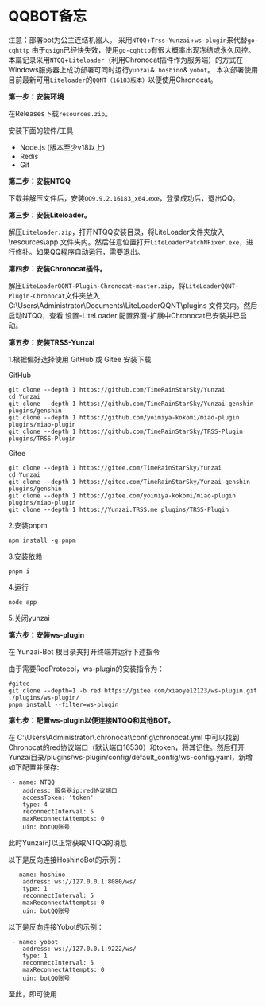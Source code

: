# QQBOT备忘

注意：部署bot为公主连结机器人。
采用`NTQQ`+`Trss-Yunzai`+`ws-plugin`来代替`go-cqhttp`
由于`qsign`已经快失效，使用`go-cqhttp`有很大概率出现冻结或永久风控。本篇记录采用`NTQQ`+`Liteloader`（利用Chronocat插件作为服务端）的方式在Windows服务器上成功部署可同时运行`yunzai`&` hoshino`& `yobot`。
本次部署使用目前最新可用`Liteloader`的`QQNT（16183版本）`以便使用Chronocat。

**第一步：安装环境**

在Releases下载`resources.zip`。

安装下面的软件/工具
   - Node.js (版本至少v18以上)
   - Redis
   - Git

**第二步：安装NTQQ**

下载并解压文件后，安装`QQ9.9.2.16183_x64.exe`，登录成功后，退出QQ。

**第三步：安装Liteloader。**

解压`Liteloader.zip`，打开NTQQ安装目录，将LiteLoader文件夹放入\resources\app 文件夹内。然后任意位置打开`LiteLoaderPatchNFixer.exe`，进行修补。如果QQ程序自动运行，需要退出。

**第四步：安装Chronocat插件。**

解压`LiteLoaderQQNT-Plugin-Chronocat-master.zip`，将`LiteLoaderQQNT-Plugin-Chronocat`文件夹放入C:\Users\Administrator\Documents\LiteLoaderQQNT\plugins 文件夹内。然后启动NTQQ，查看 设置-LiteLoader 配置界面-扩展中Chronocat已安装并已启动。

**第五步：安装TRSS-Yunzai**

1.根据偏好选择使用 GitHub 或 Gitee 安装下载

GitHub

```
git clone --depth 1 https://github.com/TimeRainStarSky/Yunzai
cd Yunzai
git clone --depth 1 https://github.com/TimeRainStarSky/Yunzai-genshin plugins/genshin
git clone --depth 1 https://github.com/yoimiya-kokomi/miao-plugin plugins/miao-plugin
git clone --depth 1 https://github.com/TimeRainStarSky/TRSS-Plugin plugins/TRSS-Plugin
```

Gitee

```
git clone --depth 1 https://gitee.com/TimeRainStarSky/Yunzai
cd Yunzai
git clone --depth 1 https://gitee.com/TimeRainStarSky/Yunzai-genshin plugins/genshin
git clone --depth 1 https://gitee.com/yoimiya-kokomi/miao-plugin plugins/miao-plugin
git clone --depth 1 https://Yunzai.TRSS.me plugins/TRSS-Plugin
```

2.安装pnpm

```
npm install -g pnpm
```

3.安装依赖

```
pnpm i
```

4.运行

```
node app
```

5.关闭yunzai

**第六步：安装ws-plugin**

在 Yunzai-Bot 根目录夹打开终端并运行下述指令

由于需要RedProtocol，ws-plugin的安装指令为：
```
#gitee
git clone --depth=1 -b red https://gitee.com/xiaoye12123/ws-plugin.git ./plugins/ws-plugin/
pnpm install --filter=ws-plugin
```

**第七步：配置ws-plugin以便连接NTQQ和其他BOT。**

在 C:\Users\Administrator\\.chronocat\config\chronocat.yml 中可以找到Chronocat的red协议端口（默认端口16530）和token，将其记住。然后打开 Yunzai目录/plugins/ws-plugin/config/default_config/ws-config.yaml，新增如下配置并保存:
```
 - name: NTQQ
    address: 服务器ip:red协议端口
    accessToken: 'token'
    type: 4
    reconnectInterval: 5
    maxReconnectAttempts: 0
    uin: botQQ账号
```
此时Yunzai可以正常获取NTQQ的消息

以下是反向连接HoshinoBot的示例：

```
 - name: hoshino
    address: ws://127.0.0.1:8080/ws/
    type: 1
    reconnectInterval: 5
    maxReconnectAttempts: 0
    uin: botQQ账号
```

以下是反向连接Yobot的示例：

```
 - name: yobot
    address: ws://127.0.0.1:9222/ws/
    type: 1
    reconnectInterval: 5
    maxReconnectAttempts: 0
    uin: botQQ账号
```

至此，即可使用
